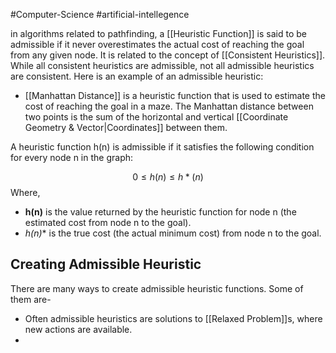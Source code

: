 #Computer-Science #artificial-intellegence 

in algorithms related to pathfinding, a [[Heuristic Function]] is said to be admissible if it never overestimates the actual cost of reaching the goal from any given node. It is related to the concept of [[Consistent Heuristics]]. While all consistent heuristics are admissible, not all admissible heuristics are consistent.
Here is an example of an admissible heuristic:

- [[Manhattan Distance]] is a heuristic function that is used to estimate the cost of reaching the goal in a maze. The Manhattan distance between two points is the sum of the horizontal and vertical [[Coordinate Geometry & Vector|Coordinates]] between them.

A heuristic function h(n) is admissible if it satisfies the following condition for every node n in the graph:

$$0 ≤ h(n) ≤ h*(n)$$
Where,
- **h(n)** is the value returned by the heuristic function for node n (the estimated cost from node n to the goal).
- **h*(n)** is the true cost (the actual minimum cost) from node n to the goal.

## Creating Admissible Heuristic
There are many ways to create admissible heuristic functions. Some of them are-
- Often admissible heuristics are solutions to [[Relaxed Problem]]s, where new actions are available.
- 